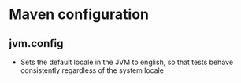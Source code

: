 # Maven configuration 

## jvm.config

- Sets the default locale in the JVM to english, so that tests behave consistently regardless of the system locale
